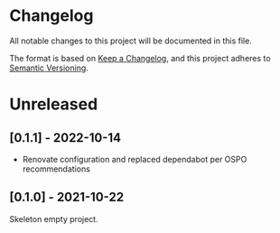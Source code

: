 # Changelog

All notable changes to this project will be documented in this file.

The format is based on [Keep a Changelog](https://keepachangelog.com/en/1.0.0/),
and this project adheres to [Semantic Versioning](https://semver.org/spec/v2.0.0.html).

# Unreleased

## [0.1.1] - 2022-10-14
- Renovate configuration and replaced dependabot per OSPO recommendations

## [0.1.0] - 2021-10-22

Skeleton empty project.
